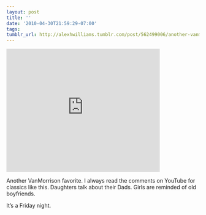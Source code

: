 ```yaml
---
layout: post
title: ''
date: '2010-04-30T21:59:29-07:00'
tags: 
tumblr_url: http://alexhwilliams.tumblr.com/post/562499006/another-vanmorrison-favorite-i-always-read-the
---
```

<iframe width="400" height="323" src="http://www.youtube.com/embed/kqXSBe-qMGo?wmode=transparent&autohide=1&egm=0&hd=1&iv_load_policy=3&modestbranding=1&rel=0&showinfo=0&showsearch=0" frameborder="0" allowfullscreen></iframe><br/><p>Another VanMorrison favorite. I always read the comments on YouTube for classics like this. Daughters talk about their Dads. Girls are reminded of old boyfriends. </p>
<p>It&#8217;s a Friday night.</p>
